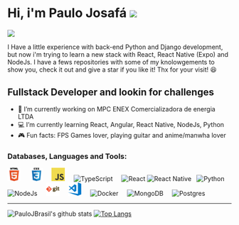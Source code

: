 # Hi, i'm Paulo Josafá <img src="https://raw.githubusercontent.com/MartinHeinz/MartinHeinz/master/wave.gif" width="30px">

<img align="center" src="https://c4.wallpaperflare.com/wallpaper/435/542/549/javascript-google-node-js-html-microsoft-visual-studio-hd-wallpaper-preview.jpg" width="1000px">

I Have a little experience with back-end Python and Django development, but now i'm trying to learn a new stack with React, React Native (Expo) and NodeJs. I have a fews repositories with some of my knolowgements to show you, check it out and give a star if you like it! Thx for your visit! 😆

## Fullstack Developer and lookin for challenges

- 💼 I’m currently working on MPC ENEX Comercializadora de energia LTDA
- 💻 I’m currently learning React, Angular, React Native, NodeJs, Python
- 🎮 Fun facts: FPS Games lover, playing guitar and anime/manwha lover

### Databases, Languages and Tools:

<p float="left">
  <img src="https://raw.githubusercontent.com/github/explore/80688e429a7d4ef2fca1e82350fe8e3517d3494d/topics/html/html.png" width="30" alt="Visual Studio" /> &nbsp;&nbsp;&nbsp
  <img src="https://raw.githubusercontent.com/github/explore/80688e429a7d4ef2fca1e82350fe8e3517d3494d/topics/css/css.png" width="30" alt="Css" /> &nbsp;&nbsp;&nbsp
  <img src="https://raw.githubusercontent.com/github/explore/80688e429a7d4ef2fca1e82350fe8e3517d3494d/topics/javascript/javascript.png" width="30" alt="JavaScript"/> &nbsp;&nbsp;&nbsp
  <img src="https://raw.githubusercontent.com/remojansen/logo.ts/master/ts.jpg" width="30" alt="TypeScript" /> &nbsp;&nbsp;&nbsp
  <img src="https://raw.githubusercontent.com/jalbertsr/logo-badge-images/master/img/react_logo.png" width="30" alt="React" /> 
  <img src="https://raw.githubusercontent.com/kristerkari/react-native-svg-transformer/master/images/react-native-logo.png" width="28" alt="React Native" /> &nbsp;
  <img src="https://github.com/jalbertsr/logo-badge-images/blob/master/img/rsz_python.png?raw=true" width="30" alt="Python"/> &nbsp;&nbsp;&nbsp
  <img src="https://www.brandeps.com/logo-download/N/Node-JS-logo-vector-01.svg" width="30" alt="NodeJs"/> &nbsp;&nbsp;&nbsp
  <img src="https://raw.githubusercontent.com/github/explore/80688e429a7d4ef2fca1e82350fe8e3517d3494d/topics/git/git.png" width="30" alt="Git"/> &nbsp;&nbsp;&nbsp
  <img src="https://raw.githubusercontent.com/github/explore/80688e429a7d4ef2fca1e82350fe8e3517d3494d/topics/visual-studio-code/visual-studio-code.png" width="30" /> &nbsp;&nbsp;&nbsp
  <img src="https://i.imgur.com/VyjCJuz.png" width="30" alt="Docker"/> &nbsp;&nbsp;&nbsp
  <img src="https://icon-icons.com/icons2/2415/PNG/32/mongodb_plain_wordmark_logo_icon_146423.png" alt="MongoDB"/> &nbsp;&nbsp;&nbsp
  <img src="https://user-images.githubusercontent.com/24623425/36042969-f87531d4-0d8a-11e8-9dee-e87ab8c6a9e3.png" width="30" alt="Postgres"/> 

</p>

------------------------------------
![PauloJBrasil's github stats](https://github-readme-stats.vercel.app/api?username=PauloJBrasil&show_icons=true&theme=dracula) 
[![Top Langs](https://github-readme-stats.vercel.app/api/top-langs/?username=PauloJBrasil&layout=compact&theme=dracula)](https://github.com/PauloJBrasil/github-readme-stats)
